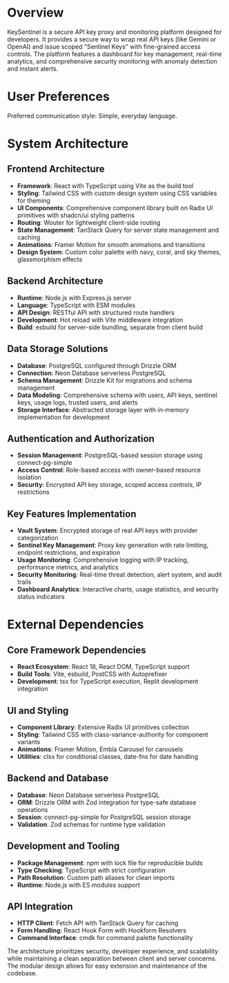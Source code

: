 # Overview

KeySentinel is a secure API key proxy and monitoring platform designed for developers. It provides a secure way to wrap real API keys (like Gemini or OpenAI) and issue scoped "Sentinel Keys" with fine-grained access controls. The platform features a dashboard for key management, real-time analytics, and comprehensive security monitoring with anomaly detection and instant alerts.

# User Preferences

Preferred communication style: Simple, everyday language.

# System Architecture

## Frontend Architecture
- **Framework**: React with TypeScript using Vite as the build tool
- **Styling**: Tailwind CSS with custom design system using CSS variables for theming
- **UI Components**: Comprehensive component library built on Radix UI primitives with shadcn/ui styling patterns
- **Routing**: Wouter for lightweight client-side routing
- **State Management**: TanStack Query for server state management and caching
- **Animations**: Framer Motion for smooth animations and transitions
- **Design System**: Custom color palette with navy, coral, and sky themes, glassmorphism effects

## Backend Architecture
- **Runtime**: Node.js with Express.js server
- **Language**: TypeScript with ESM modules
- **API Design**: RESTful API with structured route handlers
- **Development**: Hot reload with Vite middleware integration
- **Build**: esbuild for server-side bundling, separate from client build

## Data Storage Solutions
- **Database**: PostgreSQL configured through Drizzle ORM
- **Connection**: Neon Database serverless PostgreSQL
- **Schema Management**: Drizzle Kit for migrations and schema management
- **Data Modeling**: Comprehensive schema with users, API keys, sentinel keys, usage logs, trusted users, and alerts
- **Storage Interface**: Abstracted storage layer with in-memory implementation for development

## Authentication and Authorization
- **Session Management**: PostgreSQL-based session storage using connect-pg-simple
- **Access Control**: Role-based access with owner-based resource isolation
- **Security**: Encrypted API key storage, scoped access controls, IP restrictions

## Key Features Implementation
- **Vault System**: Encrypted storage of real API keys with provider categorization
- **Sentinel Key Management**: Proxy key generation with rate limiting, endpoint restrictions, and expiration
- **Usage Monitoring**: Comprehensive logging with IP tracking, performance metrics, and analytics
- **Security Monitoring**: Real-time threat detection, alert system, and audit trails
- **Dashboard Analytics**: Interactive charts, usage statistics, and security status indicators

# External Dependencies

## Core Framework Dependencies
- **React Ecosystem**: React 18, React DOM, TypeScript support
- **Build Tools**: Vite, esbuild, PostCSS with Autoprefixer
- **Development**: tsx for TypeScript execution, Replit development integration

## UI and Styling
- **Component Library**: Extensive Radix UI primitives collection
- **Styling**: Tailwind CSS with class-variance-authority for component variants
- **Animations**: Framer Motion, Embla Carousel for carousels
- **Utilities**: clsx for conditional classes, date-fns for date handling

## Backend and Database
- **Database**: Neon Database serverless PostgreSQL
- **ORM**: Drizzle ORM with Zod integration for type-safe database operations
- **Session**: connect-pg-simple for PostgreSQL session storage
- **Validation**: Zod schemas for runtime type validation

## Development and Tooling
- **Package Management**: npm with lock file for reproducible builds
- **Type Checking**: TypeScript with strict configuration
- **Path Resolution**: Custom path aliases for clean imports
- **Runtime**: Node.js with ES modules support

## API Integration
- **HTTP Client**: Fetch API with TanStack Query for caching
- **Form Handling**: React Hook Form with Hookform Resolvers
- **Command Interface**: cmdk for command palette functionality

The architecture prioritizes security, developer experience, and scalability while maintaining a clean separation between client and server concerns. The modular design allows for easy extension and maintenance of the codebase.